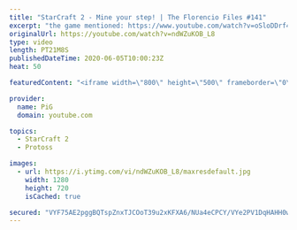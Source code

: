```yaml
---
title: "StarCraft 2 - Mine your step! | The Florencio Files #141"
excerpt: "the game mentioned: https://www.youtube.com/watch?v=oSloDDrf42M     I cast one of the mysterious and deranged builds of the one and only Florencio, the dude that invented the proxy nexus recall rush.  Florencios Twitch: https://www.twitch.tv/florenciosc Florencios Youtube: https://www.youtube.com/channel/UCPVDzgavABEYvzf6ABjgSVA"
originalUrl: https://youtube.com/watch?v=ndWZuKOB_L8
type: video
length: PT21M8S
publishedDateTime: 2020-06-05T10:00:23Z
heat: 50

featuredContent: "<iframe width=\"800\" height=\"500\" frameborder=\"0\" src=\"https://www.youtube.com/embed/ndWZuKOB_L8\" allow=\"accelerometer; autoplay; encrypted-media; gyroscope; picture-in-picture\" allowfullscreen></iframe>"

provider:
  name: PiG
  domain: youtube.com

topics:
  - StarCraft 2
  - Protoss

images:
  - url: https://i.ytimg.com/vi/ndWZuKOB_L8/maxresdefault.jpg
    width: 1280
    height: 720
    isCached: true

secured: "VYF75AE2pggBQTspZnxTJCOoT39u2xKFXA6/NUa4eCPCY/VYe2PV1DqHAHH0wbXNu6W22ASmNyJbLNsqI6jY46aeYSNP0r6Lve92z70qWHMBLfQ2BsxazO/c/WE3ZB8hFTHB+vmiIm+ssGh3p/1JoEdm+iffYmuRWgDbPYRwFP01PqIbVSJuVGUqHjGKzGZm8EKVPHpuLEe1Le1Hla/Fo5zxSQp3LlDa525JeEL0zTGQJ6nruYxQ6vUUvtx8GSzRQGQVlIzSu1AwYiKvujhh5wfh37WMltNGngVmaahM6AVY1TpqYScIAmdOVdhmTt/p6YV4SDpCU4Dk4WVeCXTLgTxi/fIv0xEUJ6itoyaew4pulV6PpP8NguDDKm47cDLj9ZrYr8ANqlwHzpG5FHUtoRCrAhXAbQnUwrGf1DTPED0=;Vk7f17GjLAgdaQkdftfHTA=="
---
```


